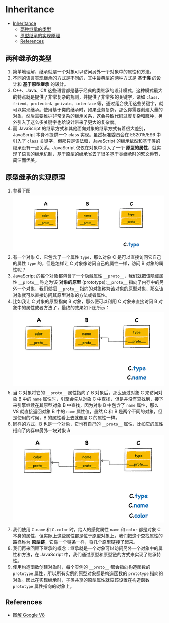 # Inheritance


<!-- TOC -->

- [Inheritance](#inheritance)
    - [两种继承的类型](#两种继承的类型)
    - [原型继承的实现原理](#原型继承的实现原理)
    - [References](#references)

<!-- /TOC -->


## 两种继承的类型
1. 简单地理解，继承就是一个对象可以访问另外一个对象中的属性和方法。
2. 不同的语言实现继承的方式是不同的，其中最典型的两种方式是 **基于类** 的设计和 **基于原型继承** 的设计。
3. C++、Java、C# 这些语言都是基于经典的类继承的设计模式，这种模式最大的特点就是提供了非常复杂的规则，并提供了非常多的关键字，诸如 `class`、`friend`、`protected`、`private`、`interface` 等，通过组合使用这些关键字，就可以实现继承。使用基于类的继承时，如果业务复杂，那么你需要创建大量的对象，然后需要维护非常复杂的继承关系，这会导致代码过度复杂和臃肿，另外引入了这么多关键字也给设计带来了更大的复杂度。
4. 而 JavaScript 的继承方式和其他面向对象的继承方式有着很大差别，JavaScript 本身不提供一个 class 实现。虽然标准委员会在 ES2015/ES6 中引入了 `class` 关键字，但那只是语法糖，JavaScript 的继承依然和基于类的继承没有一点关系。JavaScript 仅仅在对象中引入了一个 **原型的属性**，就实现了语言的继承机制，基于原型的继承省去了很多基于类继承时的繁文缛节，简洁而优美。


## 原型继承的实现原理
1. 参看下图
    <img src="./images/01.jpg" width="600" style="display: block; margin: 5px 0 10px;" />
2. 有一个对象 C，它包含了一个属性 `type`，那么对象 C 是可以直接访问它自己的属性 `type` 的，但是怎样让 C 对象像访问自己的属性一样，访问 B 对象的属性呢？
3. JavaScript 的每个对象都包含了一个隐藏属性 `__proto__`，我们就把该隐藏属性 `__proto__` 称之为该 **对象的原型** (prototype);`__proto__` 指向了内存中的另外一个对象，我们就把 `__proto__` 指向的对象称为该对象的原型对象，那么该对象就可以直接访问其原型对象的方法或者属性。
4. 比如我让 C 对象的原型指向 B 对象，那么便可以利用 C 对象来直接访问 B 对象中的属性或者方法了，最终的效果如下图所示：
    <img src="./images/02.jpg" width="600" style="display: block; margin: 5px 0 10px;" />
5. 当 C 对象将它的 `__proto__` 属性指向了 B 对象后，那么通过对象 C 来访问对象 B 中的 `name` 属性时，引擎会先从对象 C 中查找，但是并没有查找到，接下来引擎继续在其原型对象 B 中查找，因为对象 B 中包含了 `name` 属性，那么 V8 就直接返回对象 B 中的 `name` 属性值，虽然 C 和 B 是两个不同的对象，但是使用的时候，B 的属性看上去就像是 C 的属性一样。
6. 同样的方式，B 也是一个对象，它也有自己的 `__proto__` 属性，比如它的属性指向了内存中另外一块对象 A
     <img src="./images/03.jpg" width="600" style="display: block; margin: 5px 0 10px;" />   
7. 我们使用 `C.name` 和 `C.color` 时，给人的感觉属性 `name` 和 `color` 都是对象 C 本身的属性，但实际上这些属性都是位于原型对象上，我们把这个查找属性的路径称为 **原型链**，它像一个链条一样，将几个原型链接了起来。
8. 我们再来回顾下继承的概念：继承就是一个对象可以访问另外一个对象中的属性和方法，在 JavaScript 中，我们通过原型和原型链的方式来实现了继承特性。
9. 使用构造函数创建对象时，每个实例的 `__proto__` 都会指向构造函数的 `prototype` 属性，所以所有实例的原型对象都是构造函数的 `prototype` 指向的对象。因此在实现继承时，子类共享的原型属性就应该设置在构造函数 `prototype` 属性指向的对象上。


## References
* [图解 Google V8](https://time.geekbang.org/column/intro/296)
